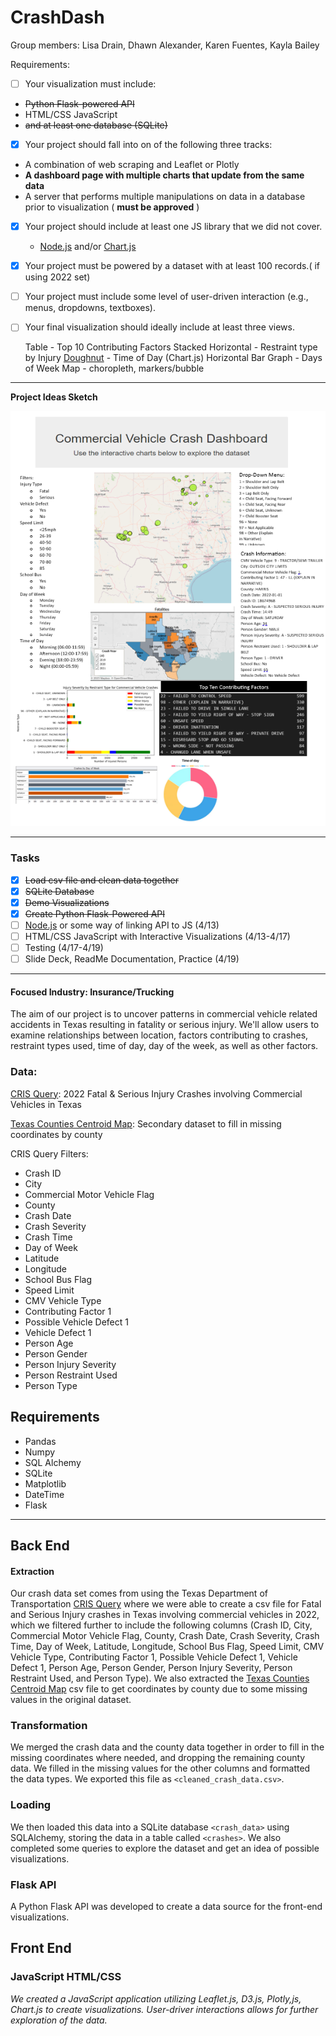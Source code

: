# CrashDash

Group members: Lisa Drain, Dhawn Alexander, Karen Fuentes, Kayla Bailey

Requirements:

* [ ] Your visualization must include:

* ~~Python Flask-powered API~~
* HTML/CSS JavaScript
* ~~and at least one database (SQLite)~~

* [X] Your project should fall into on of the following three tracks:

* A combination of web scraping and Leaflet or Plotly
* **A dashboard page with multiple charts that update from the same data**
* A server that performs multiple manipulations on data in a database prior to visualization ( **must be approved** )

* [X] Your project should include at least one JS library that we did not cover.

  * [Node.js](https://www.sqlitetutorial.net/sqlite-nodejs/) and/or [Chart.js](https://www.chartjs.org/docs/latest/charts/doughnut.html)
* [X] Your project must be powered by a dataset with at least 100 records.( if using 2022 set)
* [ ] Your project must include some level of user-driven interaction (e.g., menus, dropdowns, textboxes).
* [ ] Your final visualization should ideally include at least three views.

  Table - Top 10 Contributing Factors
  Stacked Horizontal - Restraint type by Injury
  [Doughnut](https://www.chartjs.org/docs/latest/charts/doughnut.html) - Time of Day (Chart.js)
  Horizontal Bar Graph - Days of Week
  Map - choropleth, markers/bubble

---

**Project Ideas Sketch**

![1681369651673](image/README/1681369651673.png)

---

### Tasks

* [X] ~~Load csv file and clean data together~~
* [X] ~~SQLite Database~~
* [X] ~~Demo Visualizations~~
* [X] ~~Create Python Flask-Powered API~~
* [ ] [Node.js](https://www.sqlitetutorial.net/sqlite-nodejs/) or some way of linking API to JS (4/13)
* [ ] HTML/CSS JavaScript with Interactive Visualizations (4/13-4/17)
* [ ] Testing (4/17-4/19)
* [ ] Slide Deck, ReadMe Documentation, Practice (4/19)

---

#### **Focused Industry**: Insurance/Trucking

The aim of our project is to uncover patterns in commercial vehicle related accidents in Texas resulting in fatality or serious injury. We'll allow users to examine relationships between location, factors contributing to crashes, restraint types used, time of day, day of the week, as well as other factors.

### Data:

[CRIS Query]([https://cris.dot.state.tx.us/public/Query/app/home](https://cris.dot.state.tx.us/public/Query/app/home)): 2022 Fatal & Serious Injury Crashes involving Commercial Vehicles in Texas

[Texas Counties Centroid Map](https://data.texas.gov/widgets/ups3-9e8m?mobile_redirect=true): Secondary dataset to fill in missing coordinates by county

CRIS Query Filters:

* Crash ID
* City
* Commercial Motor Vehicle Flag
* County
* Crash Date
* Crash Severity
* Crash Time
* Day of Week
* Latitude
* Longitude
* School Bus Flag
* Speed Limit
* CMV Vehicle Type
* Contributing Factor 1
* Possible Vehicle Defect 1
* Vehicle Defect 1
* Person Age
* Person Gender
* Person Injury Severity
* Person Restraint Used
* Person Type

## Requirements

* Pandas
* Numpy
* SQL Alchemy
* SQLite
* Matplotlib
* DateTime
* Flask

---

## Back End

#### Extraction

Our crash data set comes from using the Texas Department of Transportation [CRIS Query]([https://cris.dot.state.tx.us/public/Query/app/home](https://cris.dot.state.tx.us/public/Query/app/home)) where we were able to create a csv file for Fatal and Serious Injury crashes in Texas involving commercial vehicles in 2022, which we filtered further to include the following columns (Crash ID, City, Commercial Motor Vehicle Flag, County, Crash Date, Crash Severity, Crash Time, Day of Week, Latitude, Longitude, School Bus Flag, Speed Limit, CMV Vehicle Type, Contributing Factor 1, Possible Vehicle Defect 1, Vehicle Defect 1, Person Age, Person Gender, Person Injury Severity, Person Restraint Used, and Person Type). We also extracted the [Texas Counties Centroid Map](https://data.texas.gov/widgets/ups3-9e8m?mobile_redirect=true) csv file to get coordinates by county due to some missing values in the original dataset.

### Transformation

We merged the crash data and the county data together in order to fill in the missing coordinates where needed, and dropping the remaining county data. We filled in the missing values for the other columns and formatted the data types. We exported this file as `<cleaned_crash_data.csv>`.

### Loading

We then loaded this data into a SQLite database `<crash_data>` using SQLAlchemy, storing the data in a table called `<crashes>`. We also completed some queries to explore the dataset and get an idea of possible visualizations.

### Flask API

A Python Flask API was developed to create a data source for the front-end visualizations.

## Front End

### JavaScript HTML/CSS

*We created a JavaScript application utilizing Leaflet.js, D3.js, Plotly,js, Chart.js to create visualizations. User-driver interactions allows for further exploration of the data.*
